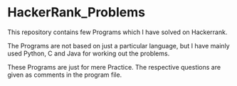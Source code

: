 # HackerRank_Problems

This repository contains few Programs which I have solved on Hackerrank.

The Programs are not based on just a particular language, but I have mainly used Python, C and Java for working out the problems.

These Programs are just for mere Practice. The respective questions are given as comments in the program file.

